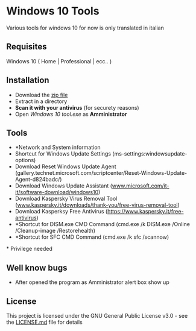 # Windows 10 Tools
Various tools for windows 10 for now is only translated in italian

## Requisites

Windows 10 ( Home | Professional | ecc.. )

## Installation

- Download the [zip file](compiled)
- Extract in a directory
- **Scan it with your antivirus** (for securety reasons)
- Open *Windows 10 tool.exe* as **Amministrator**

## Tools

- \*Network and System information
-  Shortcut for Windows Update Settings (ms-settings:windowsupdate-options)
-  Download Reset Windows Update Agent (gallery.technet.microsoft.com/scriptcenter/Reset-Windows-Update-Agent-d824badc/)
-  Download Windows Update Assistant (www.microsoft.com/it-it/software-download/windows10)
-  Download Kaspersky Virus Removal Tool (www.kaspersky.it/downloads/thank-you/free-virus-removal-tool)
-  Download Kasperksy Free Antivirus (https://www.kaspersky.it/free-antivirus)
- \*Shortcut for DISM.exe CMD Command (cmd.exe /k DISM.exe /Online /Cleanup-image /Restorehealth)
- \*Shortcut for SFC CMD Command (cmd.exe /k sfc /scannow)

\* Privilege needed

## Well know bugs

- After opened the program as Amministrator alert box show up

## License

This project is licensed under the GNU General Public License v3.0 - see the [LICENSE.md](LICENSE.md) file for details
